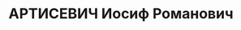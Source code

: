 ---
title: АРТИСЕВИЧ Иосиф Романович
description: "1878 г.р., м.р.: с.Полтавка Херсон.губ.\n зав.лабораторией точных измерений\
  \ з-да «Ростсельмаш»\n Арестован 29.07.1937\n Обвинение: 17-58-8, 58-7, 11\n Приговор:\
  \ ВК ВС СССР, 18.12.1937 — 15л ИТЛ, конф., п/п 5л. Умер в Сороклагере 26 февраля\
  \ 1942 года\n Реабилитация: ВК ВС СССР, 1956"
---